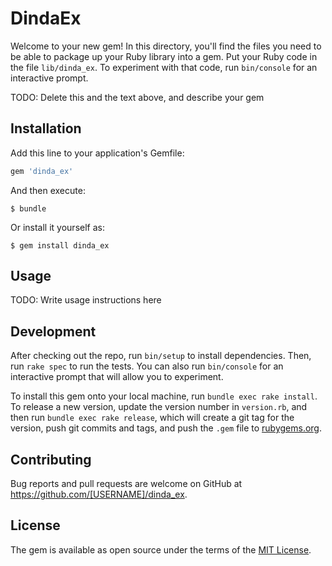 # DindaEx

Welcome to your new gem! In this directory, you'll find the files you need to be able to package up your Ruby library into a gem. Put your Ruby code in the file `lib/dinda_ex`. To experiment with that code, run `bin/console` for an interactive prompt.

TODO: Delete this and the text above, and describe your gem

## Installation

Add this line to your application's Gemfile:

```ruby
gem 'dinda_ex'
```

And then execute:

    $ bundle

Or install it yourself as:

    $ gem install dinda_ex

## Usage

TODO: Write usage instructions here

## Development

After checking out the repo, run `bin/setup` to install dependencies. Then, run `rake spec` to run the tests. You can also run `bin/console` for an interactive prompt that will allow you to experiment.

To install this gem onto your local machine, run `bundle exec rake install`. To release a new version, update the version number in `version.rb`, and then run `bundle exec rake release`, which will create a git tag for the version, push git commits and tags, and push the `.gem` file to [rubygems.org](https://rubygems.org).

## Contributing

Bug reports and pull requests are welcome on GitHub at https://github.com/[USERNAME]/dinda_ex.


## License

The gem is available as open source under the terms of the [MIT License](http://opensource.org/licenses/MIT).

